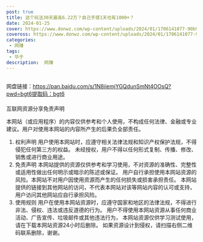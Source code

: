 ```yaml
---
post: true
title: 这个玩法30天最高6.22万？自己手搓1天也有1000+？
date: 2024-01-25
cover: https://www.donwz.com/wp-content/uploads/2024/01/1706141077-90b9303d24180c5.png
coveross: https://www.donwz.com/wp-content/uploads/2024/01/1706141077-90b9303d24180c5.png
categories:
 - 网赚
tags:
 - 华子
description:  网赚
---
```


##
网盘链接：https://pan.baidu.com/s/1N8iiemjYGQdunSmNt4OOsQ?pwd=bgt6提取码：bgt6

####
互联网资源分享免责声明

本网站（或应用程序）的内容仅供参考和个人使用，不构成任何法律、金融或专业建议。用户对使用本网站的内容所产生的后果负全部责任。

1. 权利声明
用户使用本网站时，应遵守相关法律法规和知识产权保护法规，不得侵犯任何第三方的权益。
未经授权，用户不得以任何形式复制、传播、修改、销售或进行商业用途。
2. 免责声明
本网站提供的资源仅供参考和学习使用，不对资源的准确性、完整性或适用性做出任何明示或暗示的陈述或保证。
用户自行承担使用本网站资源的风险。本网站不对用户因使用资源而产生的任何损失或损害承担责任。
本网站提供的链接到其他网站的访问，不代表本网站对该等网站内容的认可或支持，用户访问其他网站应自行承担风险。
3. 使用规则
用户在使用本网站资源时，应遵守国家和地区的法律法规，不得进行非法、侵权、违法或违反道德的行为。
用户不得使用本网站资源从事任何商业活动、广告宣传、垃圾邮件或其他违法行为，
本网站资源仅供学习测试使用，请在下载本网站资源24小时后删除。
如果资源设计到侵权，请扫描右侧二维码联系删除，谢谢。

